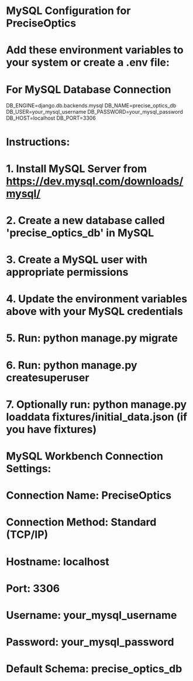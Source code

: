 # MySQL Configuration for PreciseOptics

# Add these environment variables to your system or create a .env file:

# For MySQL Database Connection
DB_ENGINE=django.db.backends.mysql
DB_NAME=precise_optics_db
DB_USER=your_mysql_username
DB_PASSWORD=your_mysql_password
DB_HOST=localhost
DB_PORT=3306

# Instructions:
# 1. Install MySQL Server from https://dev.mysql.com/downloads/mysql/
# 2. Create a new database called 'precise_optics_db' in MySQL
# 3. Create a MySQL user with appropriate permissions
# 4. Update the environment variables above with your MySQL credentials
# 5. Run: python manage.py migrate
# 6. Run: python manage.py createsuperuser
# 7. Optionally run: python manage.py loaddata fixtures/initial_data.json (if you have fixtures)

# MySQL Workbench Connection Settings:
# Connection Name: PreciseOptics
# Connection Method: Standard (TCP/IP)
# Hostname: localhost
# Port: 3306
# Username: your_mysql_username
# Password: your_mysql_password
# Default Schema: precise_optics_db
